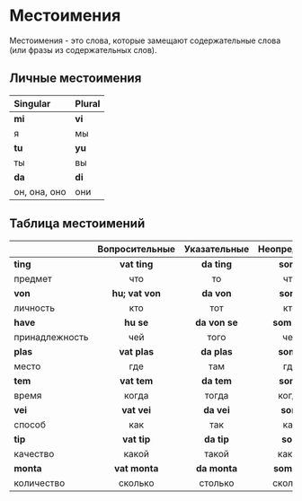 
# Местоимения

Местоимения - это слова, которые замещают содержательные слова (или фразы из содержательных слов).

## Личные местоимения

| Singular    | Plural       |
|:------------|:-------------|
| **mi**      | **vi**       |
| я           | мы           |
| **tu**      | **yu**       |
| ты          | вы           |
| **da**      | **di**       |
| он, она, оно| они          |



## Таблица местоимений

|               | Вопросительные| Указательные  | Неопределенные| Собирательные | Отрицательные |
|:--------------|:-------------:|:-------------:|:-------------:|:-------------:|:-------------:|
| **ting**      | **vat ting**  | **da ting**   | **som ting**  | **evri ting** | **no ting**   |
| предмет       | что           | то            | что-то        | все           | ничто         |
| **von**       |**hu; vat von**| **da von**    | **som von**   | **evri von**  | **no von**    |
| личность      | кто           | тот           | кто-то        | всякий        | никто         |
| **have**      | **hu se**     | **da von se** | **som von se**|**evri von se**| **no von se** |
| принадлежность| чей           | того          | чей-то        | всех          | ничей         |
| **plas**      | **vat plas**  | **da plas**   | **som plas**  | **evri plas** | **no plas**   |
| место         | где           | там           | где-то        | везде         | нигде         |
| **tem**       | **vat tem**   | **da tem**    | **som tem**   | **evri tem**  | **no tem**    |
| время         | когда         | тогда         | когда-то      | всегда        | никогда       |
| **vei**       | **vat vei**   | **da vei**    | **som vei**   | **evri vei**  | **no vei**    |
| способ        | как           | так           | как-то        | всячески      | никак         |
| **tip**       | **vat tip**   | **da tip**    | **som tip**   | **evri tip**  | **no tip**    |
| качество      | какой         | такой         | какой-то      | всяческий     | никакой       |
| **monta**     | **vat monta** | **da monta**  | **som monta** | **evri monta**| **no monta**  |
| количество    | сколько       | столько       | сколько-то    | целиком       | нисколько     |

